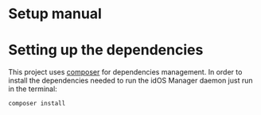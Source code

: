 Setup manual
=================

# Setting up the dependencies

This project uses [composer](https://getcomposer.org/) for dependencies management. In order to install the dependencies needed to run the idOS Manager daemon just run in the terminal:

```
composer install
```
